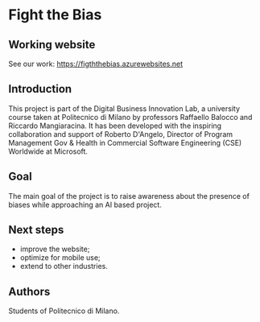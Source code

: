 # Fight the Bias

## Working website
See our work: https://figththebias.azurewebsites.net

## Introduction
This project is part of the Digital Business Innovation Lab, a university course taken at Politecnico di Milano by professors Raffaello Balocco and Riccardo Mangiaracina. 
It has been developed with the inspiring collaboration and support of Roberto D'Angelo, Director of Program Management Gov & Health in Commercial Software Engineering (CSE) Worldwide at Microsoft.

## Goal
The main goal of the project is to raise awareness about the presence of biases while approaching an AI based project.

## Next steps
- improve the website;
- optimize for mobile use;
- extend to other industries.

## Authors
Students of Politecnico di Milano.  
